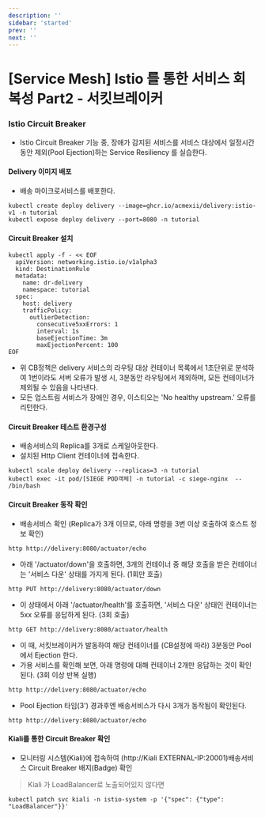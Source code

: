 ```yaml
---
description: ''
sidebar: 'started'
prev: ''
next: ''
---
```


# [Service Mesh] Istio 를 통한 서비스 회복성 Part2 - 서킷브레이커

### Istio Circuit Breaker
- Istio Circuit Breaker 기능 중,  장애가 감지된 서비스를 서비스 대상에서 일정시간 동안 제외(Pool Ejection)하는 Service Resiliency 를 실습한다.


#### Delivery 이미지 배포
- 배송 마이크로서비스를 배포한다.
```
kubectl create deploy delivery --image=ghcr.io/acmexii/delivery:istio-v1 -n tutorial
kubectl expose deploy delivery --port=8080 -n tutorial
```

#### Circuit Breaker 설치
```
kubectl apply -f - << EOF
  apiVersion: networking.istio.io/v1alpha3
  kind: DestinationRule
  metadata:
    name: dr-delivery
    namespace: tutorial
  spec:
    host: delivery
    trafficPolicy:
      outlierDetection:
        consecutive5xxErrors: 1
        interval: 1s
        baseEjectionTime: 3m
        maxEjectionPercent: 100
EOF
```
- 위 CB정책은 delivery 서비스의 라우팅 대상 컨테이너 목록에서 1초단위로 분석하여 1번이라도 서버 오류가 발생 시, 3분동안 라우팅에서 제외하며, 모든 컨테이너가 제외될 수 있음을 나타낸다. 
- 모든 업스트림 서비스가 장애인 경우,  이스티오는 'No healthy upstream.' 오류를 리턴한다.

#### Circuit Breaker 테스트 환경구성
-  배송서비스의 Replica를 3개로 스케일아웃한다.
- 설치된 Http Client 컨테이너에 접속한다.
```
kubectl scale deploy delivery --replicas=3 -n tutorial
kubectl exec -it pod/[SIEGE POD객체] -n tutorial -c siege-nginx  -- /bin/bash
```

#### Circuit Breaker 동작 확인
- 배송서비스 확인 (Replica가 3개 이므로, 아래 명령을 3번 이상 호출하여 호스트 정보 확인)
```
http http://delivery:8080/actuator/echo
```
- 아래 '/actuator/down'을 호출하면, 3개의 컨테이너 중 해당 호출을 받은 컨테이너는 '서비스 다운' 상태를 가지게 된다. (1회만 호출)
```
http PUT http://delivery:8080/actuator/down
```
- 이 상태에서 아래 '/actuator/health'를 호출하면,  '서비스 다운'  상태인 컨테이너는 5xx 오류를 응답하게 된다. (3회 호출)
```
http GET http://delivery:8080/actuator/health
```
- 이 때, 서킷브레이커가 발동하여 해당 컨테이너를 (CB설정에 따라) 3분동안 Pool에서 Ejection 한다.
- 가용 서비스를 확인해 보면, 아래 명령에 대해 컨테이너 2개만 응답하는 것이 확인된다. (3회 이상 반복 실행)
```
http http://delivery:8080/actuator/echo
```
- Pool Ejection 타임(3') 경과후엔 배송서비스가 다시 3개가 동작됨이 확인된다.
```
http http://delivery:8080/actuator/echo
```

#### Kiali를 통한 Circuit Breaker 확인

- 모니터링 시스템(Kiali)에 접속하여 (http://Kiali EXTERNAL-IP:20001)배송서비스 Circuit Breaker 배지(Badge) 확인

> Kiali 가 LoadBalancer로 노출되어있지 않다면
```
kubectl patch svc kiali -n istio-system -p '{"spec": {"type": "LoadBalancer"}}'

```